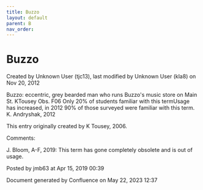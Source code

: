 ```yaml
---
title: Buzzo
layout: default
parent: B
nav_order:
---
```


# Buzzo

Created by  Unknown User (tjc13), last modified by  Unknown User (kla8) on Nov 20, 2012

Buzzo: eccentric, grey bearded man who runs Buzzo's music store on Main St. KTousey Obs. F06 Only 20% of students familiar with this termUsage has increased, in 2012 90% of those surveyed were familiar with this term. K. Andryshak, 2012

This entry originally created by K Tousey, 2006.

Comments:

J. Bloom, A-F, 2019: This term has gone completely obsolete and is out of usage. 

Posted by jmb63 at Apr 15, 2019 00:39

Document generated by Confluence on May 22, 2023 12:37


